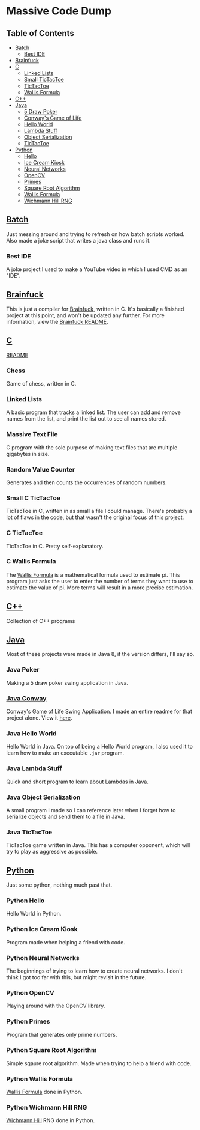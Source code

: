 # Massive Code Dump

## Table of Contents

- [Batch](#batch)
  - [Best IDE](#best-ide)
- [Brainfuck](#brainfuck)
- [C](#c)
  - [Linked Lists](#linked-lists)
  - [Small TicTacToe](#small-c-tictactoe)
  - [TicTacToe](#c-tictactoe)
  - [Wallis Formula](#c-wallis-formula)
- [C++](#cpp)
- [Java](#java)
  - [5 Draw Poker](#java-poker)
  - [Conway's Game of Life](#java-conway)
  - [Hello World](#java-hello-world)
  - [Lambda Stuff](#java-lambda-stuff)
  - [Object Serialization](#java-object-serialization)
  - [TicTacToe](#java-tictactoe)
- [Python](#python)
  - [Hello](#python-hello)
  - [Ice Cream Kiosk](#python-ice-cream-kiosk)
  - [Neural Networks](#python-neural-networks)
  - [OpenCV](#python-opencv)
  - [Primes](#python-primes)
  - [Square Root Algorithm](#python-square-root-algorithm)
  - [Wallis Formula](#python-wallis-formula)
  - [Wichmann Hill RNG](#python-wichmann-hill-rng)

## [Batch](/Batch)

Just messing around and trying to refresh on how batch scripts worked. Also made a joke script that writes a java class and runs it.

### Best IDE

A joke project I used to make a YouTube video in which I used CMD as an "IDE".

## [Brainfuck](/Brainfuck)

This is just a compiler for [Brainfuck](https://en.wikipedia.org/wiki/Brainfuck), written in C. It's basically a finished project at this point, and won't be updated any further. For more information, view the [Brainfuck README](/Brainfuck/README.md).

## [C](/C)

[README](/C/README.md)

### Chess

Game of chess, written in C.

### Linked Lists

A basic program that tracks a linked list. The user can add and remove names from the list, and print the list out to see all names stored.

### Massive Text File

C program with the sole purpose of making text files that are multiple gigabytes in size.

### Random Value Counter

Generates and then counts the occurrences of random numbers.

### Small C TicTacToe

TicTacToe in C, written in as small a file I could manage. There's probably a lot of flaws in the code, but that wasn't the original focus of this project.

### C TicTacToe

TicTacToe in C. Pretty self-explanatory.

### C Wallis Formula

The [Wallis Formula](https://en.wikipedia.org/wiki/Wallis_product) is a mathematical formula used to estimate pi. This program just asks the user to enter the number of terms they want to use to estimate the value of pi. More terms will result in a more precise estimation.

## [C++](/Cpp)

Collection of C++ programs

## [Java](/Java)

Most of these projects were made in Java 8, if the version differs, I'll say so.

### Java Poker

Making a 5 draw poker swing application in Java.

### [Java Conway](/Java/Conway)

Conway's Game of Life Swing Application. I made an entire readme for that project alone. View it [here](/Java/Conway/README.md).

### Java Hello World

Hello World in Java. On top of being a Hello World program, I also used it to learn how to make an executable `.jar` program.

### Java Lambda Stuff

Quick and short program to learn about Lambdas in Java.

### Java Object Serialization

A small program I made so I can reference later when I forget how to serialize objects and send them to a file in Java.

### Java TicTacToe

TicTacToe game written in Java. This has a computer opponent, which will try to play as aggressive as possible.

## [Python](/Python)

Just some python, nothing much past that.

### Python Hello

Hello World in Python.

### Python Ice Cream Kiosk

Program made when helping a friend with code.

### Python Neural Networks

The beginnings of trying to learn how to create neural networks. I don't think I got too far with this, but might revisit in the future.

### Python OpenCV

Playing around with the OpenCV library.

### Python Primes

Program that generates only prime numbers.

### Python Square Root Algorithm

Simple sqaure root algorithm. Made when trying to help a friend with code.

### Python Wallis Formula

[Wallis Formula](https://en.wikipedia.org/wiki/Wallis_product) done in Python.

### Python Wichmann Hill RNG

[Wichmann Hill](https://en.wikipedia.org/wiki/Wichmann%E2%80%93Hill) RNG done in Python.
